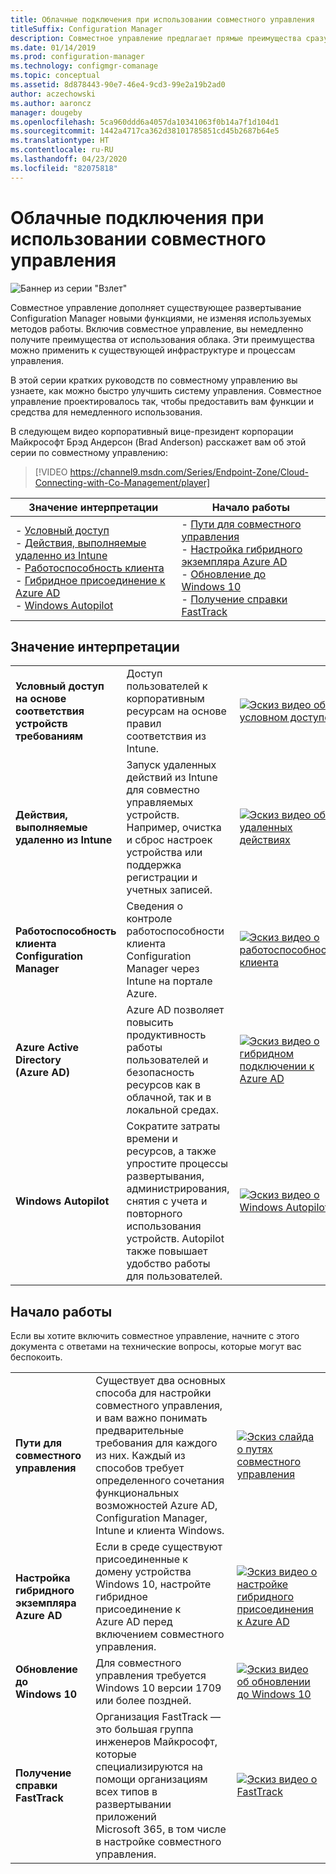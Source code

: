 ```yaml
---
title: Облачные подключения при использовании совместного управления
titleSuffix: Configuration Manager
description: Совместное управление предлагает прямые преимущества сразу при подключении.
ms.date: 01/14/2019
ms.prod: configuration-manager
ms.technology: configmgr-comanage
ms.topic: conceptual
ms.assetid: 8d878443-90e7-46e4-9cd3-99e2a19b2ad0
author: aczechowski
ms.author: aaroncz
manager: dougeby
ms.openlocfilehash: 5ca960ddd6a4057da10341063f0b14a7f1d104d1
ms.sourcegitcommit: 1442a4717ca362d38101785851cd45b2687b64e5
ms.translationtype: HT
ms.contentlocale: ru-RU
ms.lasthandoff: 04/23/2020
ms.locfileid: "82075818"
---
```

# <a name="cloud-connecting-with-co-management"></a>Облачные подключения при использовании совместного управления

![Баннер из серии "Взлет"](media/blastoff-banner.png)

Совместное управление дополняет существующее развертывание Configuration Manager новыми функциями, не изменяя используемых методов работы. Включив совместное управление, вы немедленно получите преимущества от использования облака. Эти преимущества можно применить к существующей инфраструктуре и процессам управления.

В этой серии кратких руководств по совместному управлению вы узнаете, как можно быстро улучшить систему управления. Совместное управление проектировалось так, чтобы предоставить вам функции и средства для немедленного использования.

В следующем видео корпоративный вице-президент корпорации Майкрософт Брэд Андерсон (Brad Anderson) расскажет вам об этой серии по совместному управлению:

> [!VIDEO https://channel9.msdn.com/Series/Endpoint-Zone/Cloud-Connecting-with-Co-Management/player]

| Значение интерпретации | Начало работы |
|-----------------|-----------------|
| - [Условный доступ](#bkmk_ca)<br> - [Действия, выполняемые удаленно из Intune](#bkmk_remote)<br> - [Работоспособность клиента](#bkmk_client-health)<br> - [Гибридное присоединение к Azure AD](#bkmk_hybrid-aad)<br> - [Windows Autopilot](#bkmk_autopilot) | - [Пути для совместного управления](#bkmk_paths)<br> - [Настройка гибридного экземпляра Azure AD](#bkmk_setup-hybrid-aad)<br> - [Обновление до Windows 10](#bkmk_upgrade-win10)<br> - [Получение справки FastTrack](#bkmk_fasttrack) |

## <a name="immediate-value"></a>Значение интерпретации

| | | |
|-|-|-|
| <a name="bkmk_ca"></a>**Условный доступ на основе соответствия устройств требованиям** | Доступ пользователей к корпоративным ресурсам на основе правил соответствия из Intune. | [![Эскиз видео об условном доступе](media/thumbnail-conditional-access.png)](quickstart-conditional-access.md) |
| <a name="bkmk_remote"></a>**Действия, выполняемые удаленно из Intune** | Запуск удаленных действий из Intune для совместно управляемых устройств. Например, очистка и сброс настроек устройства или поддержка регистрации и учетных записей. | [![Эскиз видео об удаленных действиях](media/thumbnail-remote-action.png)](quickstart-remote-actions.md) |
| <a name="bkmk_client-health"></a>**Работоспособность клиента Configuration Manager** | Сведения о контроле работоспособности клиента Configuration Manager через Intune на портале Azure. | [![Эскиз видео о работоспособности клиента](media/thumbnail-client-health.png)](quickstart-client-health.md) |
| <a name="bkmk_hybrid-aad"></a>**Azure Active Directory (Azure AD)** | Azure AD позволяет повысить продуктивность работы пользователей и безопасность ресурсов как в облачной, так и в локальной средах. | [![Эскиз видео о гибридном подключении к Azure AD](media/thumbnail-azure-ad.png)](quickstart-hybrid-aad.md) |
| <a name="bkmk_autopilot"></a>**Windows Autopilot** | Сократите затраты времени и ресурсов, а также упростите процессы развертывания, администрирования, снятия с учета и повторного использования устройств. Autopilot также повышает удобство работы для пользователей. | [![Эскиз видео о Windows Autopilot](media/thumbnail-autopilot.png)](quickstart-autopilot.md) |

## <a name="getting-started"></a>Начало работы

Если вы хотите включить совместное управление, начните с этого документа с ответами на технические вопросы, которые могут вас беспокоить.

| | | |
|-|-|-|
| <a name="bkmk_paths"></a>**Пути для совместного управления** | Существует два основных способа для настройки совместного управления, и вам важно понимать предварительные требования для каждого из них.  Каждый из способов требует определенного сочетания функциональных возможностей Azure AD, Configuration Manager, Intune и клиента Windows. | [![Эскиз слайда о путях совместного управления](media/thumbnail-paths.png)](quickstart-paths.md) |
| <a name="bkmk_setup-hybrid-aad"></a>**Настройка гибридного экземпляра Azure AD** | Если в среде существуют присоединенные к домену устройства Windows 10, настройте гибридное присоединение к Azure AD перед включением совместного управления. | [![Эскиз видео о настройке гибридного присоединения к Azure AD](media/thumbnail-setup-azure-ad.png)](quickstart-setup-hybrid-aad.md) |
| <a name="bkmk_upgrade-win10"></a>**Обновление до Windows 10** | Для совместного управления требуется Windows 10 версии 1709 или более поздней. | [![Эскиз видео об обновлении до Windows 10](media/thumbnail-upgrade-win10.png)](quickstart-upgrade-win10.md) |
| <a name="bkmk_fasttrack"></a>**Получение справки FastTrack** | Организация FastTrack — это большая группа инженеров Майкрософт, которые специализируются на помощи организациям всех типов в развертывании приложений Microsoft 365, в том числе в настройке совместного управления. | [![Эскиз видео о FastTrack](media/thumbnail-fasttrack.png)](quickstart-fasttrack.md) |
